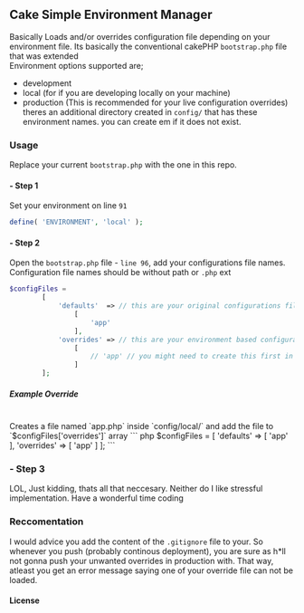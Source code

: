 ## Cake Simple Environment Manager
Basically Loads and/or overrides configuration file depending on your environment file. Its basically the conventional cakePHP `bootstrap.php` file that was extended
<br>
Environment options supported are;
- development
- local (for if you are developing locally on your machine)
- production (This is recommended for your live configuration overrides)
theres an additional directory created in `config/` that has these environment names. you can create em if it does not exist.

### Usage
Replace your current `bootstrap.php` with the one in this repo.

#### - Step 1
Set your environment on line `91`
``` php
define( 'ENVIRONMENT', 'local' );
```

#### - Step 2
Open the `bootstrap.php` file - `line 96`, add your configurations file names.
<br>
Configuration file names should be without path or `.php` ext
``` php
$configFiles =
        [
            'defaults'  => // this are your original configurations files
                [
                    'app'
                ],
            'overrides' => // this are your environment based configuration to override specific values from the original configuration file
                [
                    // 'app' // you might need to create this first in the desired environment dir
                ]
        ];
```
##### Example Override
<br>
Creates a file named `app.php` inside `config/local/` and add the file to `$configFiles['overrides']` array
``` php
$configFiles =
        [
            'defaults'  =>
                [
                    'app'
                ],
            'overrides' => 
                [
                    'app'
                ]
        ];
```

### - Step 3
LOL, Just kidding, thats all that neccesary. Neither do I like stressful implementation. Have a wonderful time coding

### Reccomentation
I would advice you add the content of the `.gitignore` file to your. So whenever you push (probably continous deployment), you are sure as h*ll not gonna push your unwanted overrides in production with. That way, atleast you get an error message saying one of your override file can not be loaded.

#### License